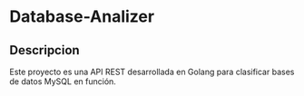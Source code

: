 # Database-Analizer

## Descripcion
Este proyecto es una API REST desarrollada en Golang para clasificar bases de datos MySQL en función.